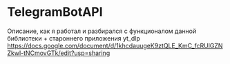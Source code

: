 # TelegramBotAPI
Описание, как я работал и разбирался с функционалом данной библиотеки + староннего приложения yt_dlp
https://docs.google.com/document/d/1khcdauugeK9ztQLE_KmC_fcRUlGZNZkwl-tNCmovGTk/edit?usp=sharing
